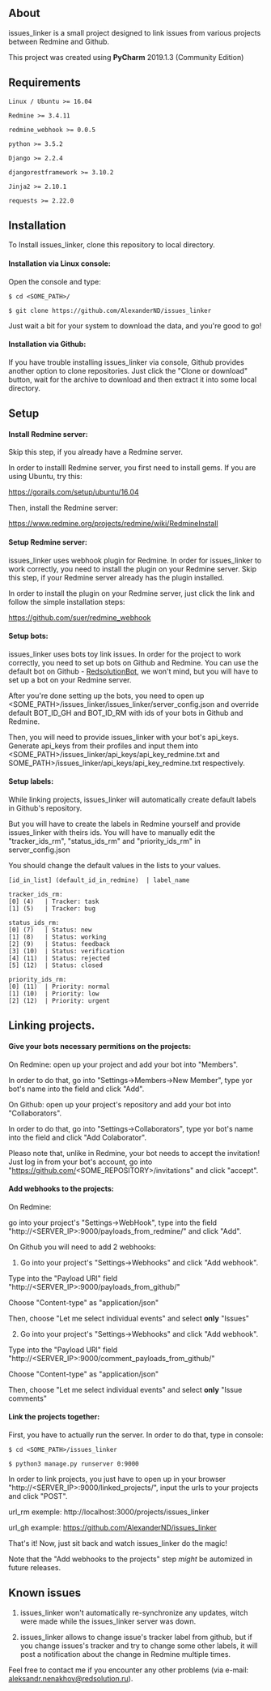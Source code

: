 ## About

issues_linker is a small project designed to link issues from various projects between Redmine and Github.

This project was created using **PyCharm** 2019.1.3 (Community Edition)


## Requirements

```
Linux / Ubuntu >= 16.04

Redmine >= 3.4.11

redmine_webhook >= 0.0.5

python >= 3.5.2

Django >= 2.2.4

djangorestframework >= 3.10.2

Jinja2 >= 2.10.1

requests >= 2.22.0
```

## Installation

To Install issues_linker, clone this repository to local directory.

#### Installation via Linux console:

Open the console and type:

```
$ cd <SOME_PATH>/

$ git clone https://github.com/AlexanderND/issues_linker
```

Just wait a bit for your system to download the data, and you're good to go!

#### Installation via Github:

If you have trouble installing issues_linker via console, Github provides another option to clone repositories. Just click the "Clone or download" button, wait for the archive to download and then extract it into some local directory.


## Setup

#### Install Redmine server:

Skip this step, if you already have a Redmine server.

In order to installl Redmine server, you first need to install gems. If you are using Ubuntu, try this:

https://gorails.com/setup/ubuntu/16.04

Then, install the Redmine server:

https://www.redmine.org/projects/redmine/wiki/RedmineInstall

#### Setup Redmine server:

issues_linker uses webhook plugin for Redmine. In order for issues_linker to work correctly, you need to install the plugin on your Redmine server. Skip this step, if your Redmine server already has the plugin installed.

In order to install the plugin on your Redmine server, just click the link and follow the simple installation steps:

https://github.com/suer/redmine_webhook

#### Setup bots:

issues_linker uses bots toy link issues. In order for the project to work correctly, you need to set up bots on Github and Redmine. You can use the default bot on Github - [RedsolutionBot](https://github.com/RedsolutionBot "bleep-bloop"), we won't mind, but you will have to set up a bot on your Redmine server.

After you're done setting up the bots, you need to open up <SOME_PATH>/issues_linker/issues_linker/server_config.json and override default BOT_ID_GH and BOT_ID_RM with ids of your bots in Github and Redmine.

Then, you will need to provide issues_linker with your bot's api_keys. Generate api_keys from their profiles and input them into <SOME_PATH>/issues_linker/api_keys/api_key_redmine.txt and SOME_PATH>/issues_linker/api_keys/api_key_redmine.txt respectively.

#### Setup labels:

While linking projects, issues_linker will automatically create default labels in Github's repository.

But you will have to create the labels in Redmine yourself and provide issues_linker with theirs ids. You will have to manually edit the "tracker_ids_rm", "status_ids_rm" and "priority_ids_rm" in server_config.json

You should change the default values in the lists to your values.

```
[id_in_list] (default_id_in_redmine)  | label_name

tracker_ids_rm:
[0] (4)   | Tracker: task
[1] (5)   | Tracker: bug

status_ids_rm:
[0] (7)   | Status: new
[1] (8)   | Status: working
[2] (9)   | Status: feedback
[3] (10)  | Status: verification
[4] (11)  | Status: rejected
[5] (12)  | Status: closed

priority_ids_rm:
[0] (11)  | Priority: normal
[1] (10)  | Priority: low
[2] (12)  | Priority: urgent
```


## Linking projects.

#### Give your bots necessary permitions on the projects:

On Redmine: open up your project and add your bot into "Members".

In order to do that, go into "Settings->Members->New Member", type yor bot's name into the field and click "Add".

On Github: open up your project's repository and add your bot into "Collaborators".

In order to do that, go into "Settings->Collaborators", type yor bot's name into the field and click "Add Colaborator".

Pleaso note that, unlike in Redmine, your bot needs to accept the invitation! Just log in from your bot's account, go into "https://github.com/<SOME_REPOSITORY>/invitations" and click "accept".

#### Add webhooks to the projects:

On Redmine:

go into your project's "Settings->WebHook", type into the field "http://<SERVER_IP>:9000/payloads_from_redmine/" and click "Add".

On Github you will need to add 2 webhooks:

1. Go into your project's "Settings->Webhooks" and click "Add webhook".

Type into the "Payload URl" field "http://<SERVER_IP>:9000/payloads_from_github/"

Choose "Content-type" as "application/json"

Then, choose "Let me select individual events" and select **only** "Issues"

2. Go into your project's "Settings->Webhooks" and click "Add webhook".

Type into the "Payload URl" field "http://<SERVER_IP>:9000/comment_payloads_from_github/"

Choose "Content-type" as "application/json"

Then, choose "Let me select individual events" and select **only** "Issue comments"

#### Link the projects together:

First, you have to actually run the server. In order to do that, type in console:

```
$ cd <SOME_PATH>/issues_linker

$ python3 manage.py runserver 0:9000
```

In order to link projects, you just have to open up in your browser "http://<SERVER_IP>:9000/linked_projects/", input the urls to your projects and click "POST".

url_rm exemple: http://localhost:3000/projects/issues_linker

url_gh example: https://github.com/AlexanderND/issues_linker

That's it! Now, just sit back and watch issues_linker do the magic!

Note that the "Add webhooks to the projects" step *might* be automized in future releases.


## Known issues

1. issues_linker won't automatically re-synchronize any updates, witch were made while the issues_linker server was down.

2. issues_linker allows to change issue's tracker label from github, but if you change issues's tracker and try to change some other labels, it will post a notification about the change in Redmine multiple times.

Feel free to contact me if you encounter any other problems (via e-mail: aleksandr.nenakhov@redsolution.ru).
